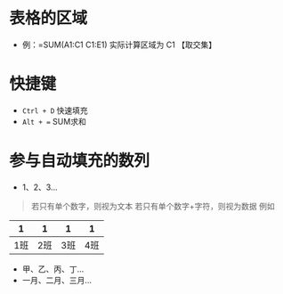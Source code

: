 # 表格的区域

- 例：=SUM(A1:C1 C1:E1)
	实际计算区域为 C1 【取交集】

# 快捷键

- `Ctrl + D` 快速填充
- `Alt + =` SUM求和

# 参与自动填充的数列

- 1、2、3...
> 若只有单个数字，则视为文本
> 若只有单个数字+字符，则视为数据
> 例如

| 1   | 1   | 1   | 1   |
| --- | --- | --- | --- |
| 1班  | 2班  | 3班  | 4班  |

- 甲、乙、丙、丁...
- 一月、二月、三月...
